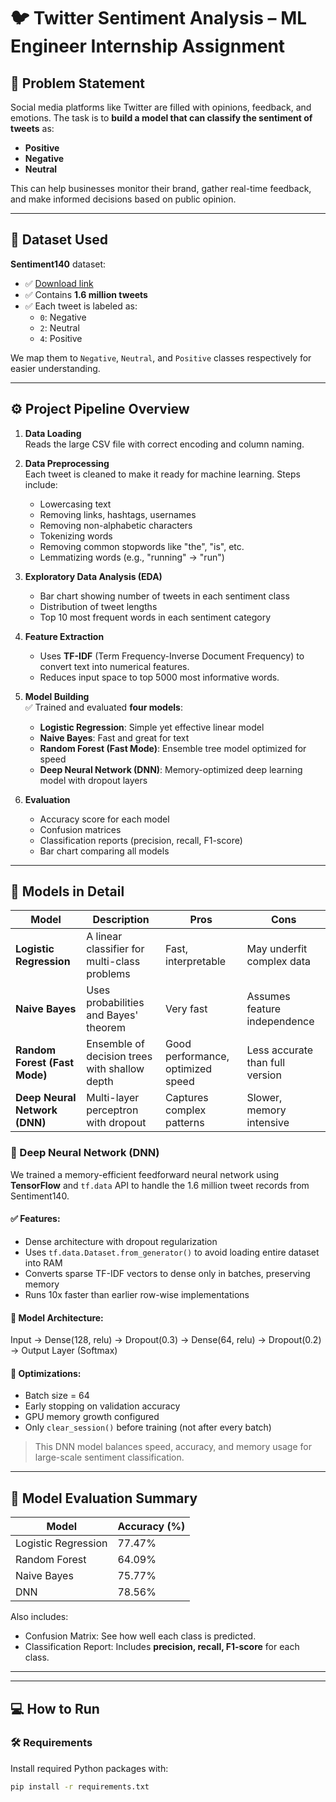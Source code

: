 # 🐦 Twitter Sentiment Analysis – ML Engineer Internship Assignment

## 📌 Problem Statement
Social media platforms like Twitter are filled with opinions, feedback, and emotions. The task is to **build a model that can classify the sentiment of tweets** as:

- **Positive**
- **Negative**
- **Neutral**

This can help businesses monitor their brand, gather real-time feedback, and make informed decisions based on public opinion.

---

## 📂 Dataset Used
**Sentiment140** dataset:  
- ✅ [Download link](http://help.sentiment140.com/for-students)  
- ✅ Contains **1.6 million tweets**  
- ✅ Each tweet is labeled as:
  - `0`: Negative
  - `2`: Neutral
  - `4`: Positive

We map them to `Negative`, `Neutral`, and `Positive` classes respectively for easier understanding.

---

## ⚙️ Project Pipeline Overview

1. **Data Loading**  
   Reads the large CSV file with correct encoding and column naming.

2. **Data Preprocessing**  
   Each tweet is cleaned to make it ready for machine learning. Steps include:
   - Lowercasing text
   - Removing links, hashtags, usernames
   - Removing non-alphabetic characters
   - Tokenizing words
   - Removing common stopwords like "the", "is", etc.
   - Lemmatizing words (e.g., "running" → "run")

3. **Exploratory Data Analysis (EDA)**  
   - Bar chart showing number of tweets in each sentiment class
   - Distribution of tweet lengths
   - Top 10 most frequent words in each sentiment category

4. **Feature Extraction**  
   - Uses **TF-IDF** (Term Frequency-Inverse Document Frequency) to convert text into numerical features.
   - Reduces input space to top 5000 most informative words.

5. **Model Building**  
   ✅ Trained and evaluated **four models**:
   - **Logistic Regression**: Simple yet effective linear model
   - **Naive Bayes**: Fast and great for text
   - **Random Forest (Fast Mode)**: Ensemble tree model optimized for speed
   - **Deep Neural Network (DNN)**: Memory-optimized deep learning model with dropout layers

6. **Evaluation**
   - Accuracy score for each model
   - Confusion matrices
   - Classification reports (precision, recall, F1-score)
   - Bar chart comparing all models

---

## 🤖 Models in Detail

| Model | Description | Pros | Cons |
|-------|-------------|------|------|
| **Logistic Regression** | A linear classifier for multi-class problems | Fast, interpretable | May underfit complex data |
| **Naive Bayes** | Uses probabilities and Bayes' theorem | Very fast | Assumes feature independence |
| **Random Forest (Fast Mode)** | Ensemble of decision trees with shallow depth | Good performance, optimized speed | Less accurate than full version |
| **Deep Neural Network (DNN)** | Multi-layer perceptron with dropout | Captures complex patterns | Slower, memory intensive |



### 🧠 Deep Neural Network (DNN)

We trained a memory-efficient feedforward neural network using **TensorFlow** and `tf.data` API to handle the 1.6 million tweet records from Sentiment140.

#### ✅ Features:
- Dense architecture with dropout regularization
- Uses `tf.data.Dataset.from_generator()` to avoid loading entire dataset into RAM
- Converts sparse TF-IDF vectors to dense only in batches, preserving memory
- Runs 10x faster than earlier row-wise implementations

#### 🔧 Model Architecture:
Input → Dense(128, relu) → Dropout(0.3)
→ Dense(64, relu) → Dropout(0.2)
→ Output Layer (Softmax)


#### 🔁 Optimizations:
- Batch size = 64
- Early stopping on validation accuracy
- GPU memory growth configured
- Only `clear_session()` before training (not after every batch)

> This DNN model balances speed, accuracy, and memory usage for large-scale sentiment classification.


---

## 🧪 Model Evaluation Summary

| Model               | Accuracy (%) |
|--------------------|--------------|
| Logistic Regression| 77.47%        |
| Random Forest      | 64.09%        |
| Naive Bayes        | 75.77%        |
| DNN                | 78.56%        |

Also includes:
- Confusion Matrix: See how well each class is predicted.
- Classification Report: Includes **precision, recall, F1-score** for each class.

---

---

## 💻 How to Run

### 🛠 Requirements
Install required Python packages with:

```bash
pip install -r requirements.txt
